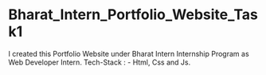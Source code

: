 # Bharat_Intern_Portfolio_Website_Task1
I created this Portfolio Website under Bharat Intern Internship Program as Web Developer Intern.  Tech-Stack : - Html, Css and Js.
